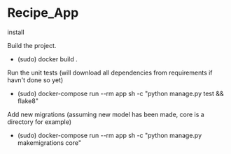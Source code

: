 # Recipe_App

install

Build the project.
- (sudo) docker build .

Run the unit tests (will download all dependencies from requirements if havn't done so yet)
- (sudo) docker-compose run --rm app sh -c "python manage.py test && flake8"

Add new migrations (assuming new model has been made, core is a directory for example)
- (sudo) docker-compose run --rm app sh -c "python manage.py makemigrations core"
